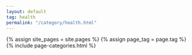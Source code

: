 ```yaml
---
layout: default
tag: health
permalink: "/category/health.html"
---
```


{% assign site_pages = site.pages  %}
{% assign page_tag = page.tag  %}
{% include page-categories.html %}

